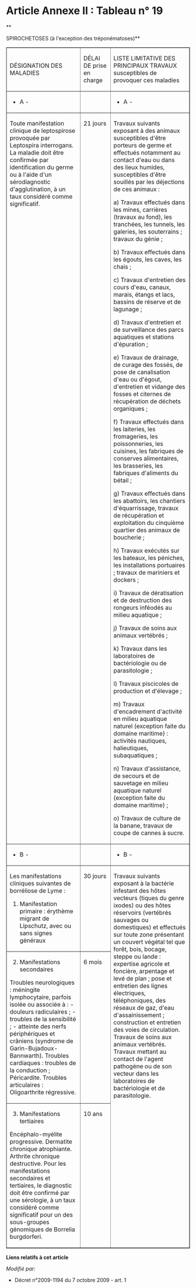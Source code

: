 # Article Annexe II : Tableau n° 19

**

SPIROCHETOSES (à l'exception des tréponématoses)**

<table border="1" cellpadding="0" cellspacing="0" width="605">
  <tbody>
    <tr>
      <td width="242">

DÉSIGNATION DES MALADIES

</td>
      <td width="81">

DÉLAI DE prise en charge

</td>
      <td width="282">

LISTE LIMITATIVE DES PRINCIPAUX TRAVAUX susceptibles de provoquer ces maladies

</td>
    </tr>
    <tr>
      <td width="242">

- A -

</td>
      <td width="81">

</td>
      <td width="282">

- A -

</td>
    </tr>
    <tr>
      <td valign="top" width="242">

Toute manifestation clinique de leptospirose provoquée par Leptospira interrogans. La maladie doit être confirmée par
identification du germe ou à l'aide d'un sérodiagnostic d'agglutination, à un taux considéré comme significatif.

</td>
      <td valign="top" width="81">

21 jours

</td>
      <td valign="top" width="282">

Travaux suivants exposant à des animaux susceptibles d'être porteurs de germe et effectués notamment au contact d'eau ou dans
des lieux humides, susceptibles d'être souillés par les déjections de ces animaux :

a) Travaux effectués dans les mines, carrières (travaux au fond), les tranchées, les tunnels, les galeries, les souterrains ;
travaux du génie ;

b) Travaux effectués dans les égouts, les caves, les chais ;

c) Travaux d'entretien des cours d'eau, canaux, marais, étangs et lacs, bassins de réserve et de lagunage ;

d) Travaux d'entretien et de surveillance des parcs aquatiques et stations d'épuration ;

e) Travaux de drainage, de curage des fossés, de pose de canalisation d'eau ou d'égout, d'entretien et vidange des fosses et
citernes de récupération de déchets organiques ;

f) Travaux effectués dans les laiteries, les fromageries, les poissonneries, les cuisines, les fabriques de conserves
alimentaires, les brasseries, les fabriques d'aliments du bétail ;

g) Travaux effectués dans les abattoirs, les chantiers d'équarrissage, travaux de récupération et exploitation du cinquième
quartier des animaux de boucherie ;

h) Travaux exécutés sur les bateaux, les péniches, les installations portuaires ; travaux de mariniers et dockers ;

i) Travaux de dératisation et de destruction des rongeurs inféodés au milieu aquatique ;

j) Travaux de soins aux animaux vertébrés ;

k) Travaux dans les laboratoires de bactériologie ou de parasitologie ;

l) Travaux piscicoles de production et d'élevage ;

m) Travaux d'encadrement d'activité en milieu aquatique naturel (exception faite du domaine maritime) : activités nautiques,
halieutiques, subaquatiques ;

n) Travaux d'assistance, de secours et de sauvetage en milieu aquatique naturel (exception faite du domaine maritime) ;

o) Travaux de culture de la banane, travaux de coupe de cannes à sucre.

</td>
    </tr>
    <tr>
      <td width="242">

- B -

</td>
      <td width="81">

</td>
      <td width="282">

- B -

</td>
    </tr>
    <tr>
      <td width="242">

Les manifestations cliniques suivantes de borréliose de Lyme :

1. Manifestation primaire : érythème migrant de Lipschutz, avec ou sans signes généraux

</td>
      <td valign="top" width="81">

30 jours

</td>
      <td rowspan="3" valign="top" width="282">

Travaux suivants exposant à la bactérie infestant des hôtes vecteurs (tiques du genre ixodes) ou des hôtes réservoirs
(vertébrés sauvages ou domestiques) et effectués sur toute zone présentant un couvert végétal tel que forêt, bois, bocage,
steppe ou lande : expertise agricole et foncière, arpentage et levé de plan ; pose et entretien des lignes électriques,
téléphoniques, des réseaux de gaz, d'eau d'assainissement ; construction et entretien des voies de circulation. Travaux de
soins aux animaux vertébrés. Travaux mettant au contact de l'agent pathogène ou de son vecteur dans les laboratoires de
bactériologie et de parasitologie.

</td>
    </tr>
    <tr>
      <td width="242">

2. Manifestations secondaires 

Troubles neurologiques : méningite lymphocytaire, parfois isolée ou associée à : - douleurs radiculaires ; - troubles de la
sensibilité ; - atteinte des nerfs périphériques et crâniens (syndrome de Garin-Bujadoux-Bannwarth). Troubles cardiaques :
troubles de la conduction ; Péricardite. Troubles articulaires : Oligoarthrite régressive.

</td>
      <td valign="top" width="81">

6 mois

</td>
    </tr>
    <tr>
      <td valign="top" width="242">

3. Manifestations tertiaires

Encéphalo-myélite progressive. Dermatite chronique atrophiante. Arthrite chronique destructive. Pour les manifestations
secondaires et tertiaires, le diagnostic doit être confirmé par une sérologie, à un taux considéré comme significatif pour un
des sous-groupes génomiques de Borrelia burgdorferi.

</td>
      <td valign="top" width="81">

10 ans

</td>
    </tr>
  </tbody>
</table>

**Liens relatifs à cet article**

_Modifié par_:

  - Décret n°2009-1194 du 7 octobre 2009 - art. 1
